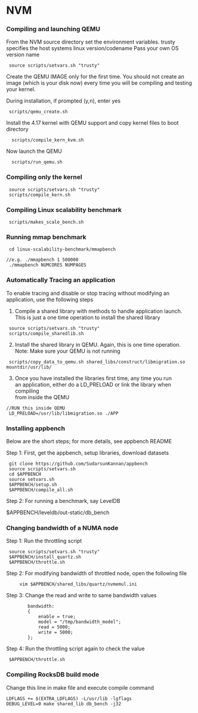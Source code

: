 # NVM

### Compiling and launching QEMU 

From the NVM source directory set the environment variables.
trusty specifies the host systems linux version/codename 
Pass your own OS version name
```
 source scripts/setvars.sh "trusty"   
```
Create the QEMU IMAGE only for the first time. You should 
not create an image (which is your disk now) every time you will be 
compiling and testing your kernel.

During installation, if prompted (y,n), enter yes

```
 scripts/qemu_create.sh  
```

Install the 4.17 kernel with QEMU support and copy kernel files to boot directory
```
  scripts/compile_kern_kvm.sh
```

Now launch the QEMU
```
  scripts/run_qemu.sh
```

### Compiling only the kernel
```
 source scripts/setvars.sh "trusty"
 scripts/compile_kern.sh
```

### Compiling Linux scalability benchmark
```
 scripts/makes_scale_bench.sh
```

### Running mmap benchmark
```
 cd linux-scalability-benchmark/mmapbench

//e.g. ./mmapbench 1 500000 
 ./mmapbench NUMCORES NUMPAGES
```

### Automatically Tracing an application

To enable tracing and disable or stop tracing without modifying 
an application, use the following steps

1. Compile a shared library with methods to handle application launch.<br />
This is just a one time operation to install the shared library

```
 source scripts/setvars.sh "trusty"
 scripts/compile_sharedlib.sh
```
2. Install the shared library in QEMU. Again, this is one time operation. <br />
Note: Make sure your QEMU is not running

```
 scripts/copy_data_to_qemu.sh shared_libs/construct/libmigration.so mountdir/usr/lib/
```

3. Once you have installed the libraries first time, any time you run  <br />
an application, either do a LD_PRELOAD or link the library when compiling  <br />
from inside the QEMU

```
//RUN this inside QEMU
 LD_PRELOAD=/usr/lib/libmigration.so ./APP
```

### Installing appbench
Below are the short steps; for more details, see appbench README

Step 1: First, get the appbench, setup libraries, download datasets
```
 git clone https://github.com/SudarsunKannan/appbench
 source scripts/setvars.sh
 cd $APPBENCH
 source setvars.sh
 $APPBENCH/setup.sh
 $APPBENCH/compile_all.sh
```
Step 2: For running a benchmark, say LevelDB

 $APPBENCH/leveldb/out-static/db_bench


### Changing bandwidth of a NUMA node 

Step 1: Run the throttling script

```
 source scripts/setvars.sh "trusty"
 $APPBENCH/install_quartz.sh
 $APPBENCH/throttle.sh
```

Step 2: For modifying bandwidth of throttled node, open the following file

```
     vim $APPBENCH/shared_libs/quartz/nvmemul.ini
```

Step 3: Change the read and write to same bandwidth values
```
        bandwidth:
        {
            enable = true;
            model = "/tmp/bandwidth_model";
            read = 5000;
            write = 5000;
        };
   ```
Step 4: Run the throttling script again to check the value

```
 $APPBENCH/throttle.sh
```

### Compiling RocksDB build mode

Change this line in make file and execute compile command
```
LDFLAGS += $(EXTRA_LDFLAGS) -L/usr/lib -lgflags
DEBUG_LEVEL=0 make shared_lib db_bench -j32
```



